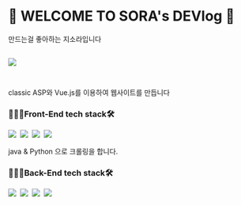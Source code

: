 # 👻 WELCOME TO SORA's DEVlog 🎉

만드는걸 좋아하는 지소라입니다

<a href="https://www.youtube.com/channel/UChw8-Vz55b-5ZZtsI_0I6uw"><img src="https://img.shields.io/badge/YouTube-ff0000?style=flat-square&logo=YouTube&logoColor=white&link=https://www.youtube.com/channel/UChw8-Vz55b-5ZZtsI_0I6uw"/></a>
<br>
<br>
---

classic ASP와 Vue.js를 이용하여 웹사이트를 만듭니다
### 👩🏻‍💻Front-End tech stack🛠
<img src="https://img.shields.io/badge/HTML5-E34F26?style=flat-square&logo=HTML5&logoColor=white"/></a>&nbsp;
<img src="https://img.shields.io/badge/CSS3-1572B6?style=flat-square&logo=CSS3&logoColor=white"/></a>&nbsp;
<img src="https://img.shields.io/badge/JavaScript-F7DF1E?style=flat-square&logo=JavaScript&logoColor=white"/></a>&nbsp;
<img src="https://img.shields.io/badge/Vue.js-4FC08D?style=flat-square&logo=Vue.js&logoColor=white"/></a>&nbsp;


java & Python 으로 크롤링을 합니다.
### 👩🏻‍💻Back-End tech stack🛠
<img src="https://img.shields.io/badge/Java-007396?style=flat-square&logo=Java&logoColor=white"/></a>&nbsp;
<img src="https://img.shields.io/badge/Python-3766AB?style=flat-square&logo=Python&logoColor=white"/></a>&nbsp;
<img src="https://img.shields.io/badge/MicrosofSQLServer-CC2927?style=flat-square&logo=MicrosofSQLServer&logoColor=white"/></a>&nbsp;
<img src="https://img.shields.io/badge/AmazonAWS-232F3E?style=flat-square&logo=AmazonAWS&logoColor=white"/></a>&nbsp;



